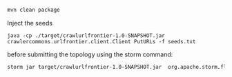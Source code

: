 ``` sh
mvn clean package
```

Inject the seeds

```
java -cp ./target/crawlurlfrontier-1.0-SNAPSHOT.jar crawlercommons.urlfrontier.client.Client PutURLs -f seeds.txt 
```

before submitting the topology using the storm command:

``` sh
storm jar target/crawlurlfrontier-1.0-SNAPSHOT.jar  org.apache.storm.flux.Flux --local crawler.flux --sleep 86400000
```

